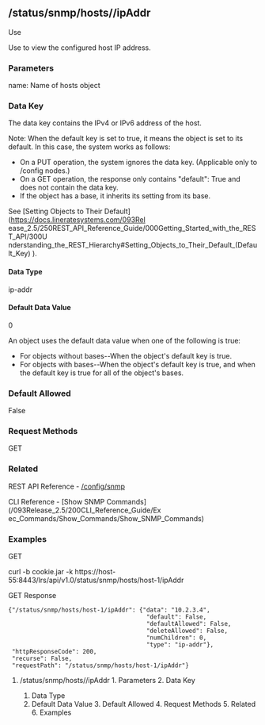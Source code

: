 ## /status/snmp/hosts/<name>/ipAddr

Use

Use to view the configured host IP address.

### Parameters

name: Name of hosts object

### Data Key

The data key contains the IPv4 or IPv6 address of the host.

Note: When the default key is set to true, it means the object is set to its
default. In this case, the system works as follows:

  * On a PUT operation, the system ignores the data key. (Applicable only to /config nodes.)
  * On a GET operation, the response only contains "default": True and does not contain the data key.
  * If the object has a base, it inherits its setting from its base.

See [Setting Objects to Their Default](https://docs.lineratesystems.com/093Rel
ease_2.5/250REST_API_Reference_Guide/000Getting_Started_with_the_REST_API/300U
nderstanding_the_REST_Hierarchy#Setting_Objects_to_Their_Default_(Default_Key)
).

#### Data Type

ip-addr

#### Default Data Value

0

An object uses the default data value when one of the following is true:

  * For objects without bases--When the object's default key is true.
  * For objects with bases--When the object's default key is true, and when the default key is true for all of the object's bases.

### Default Allowed

False

### Request Methods

GET

### Related

REST API Reference -
[/config/snmp](/093Release_2.5/250REST_API_Reference_Guide/status/snmp)

CLI Reference - [Show SNMP Commands](/093Release_2.5/200CLI_Reference_Guide/Ex
ec_Commands/Show_Commands/Show_SNMP_Commands)

### Examples

GET

curl -b cookie.jar -k
https://host-55:8443/lrs/api/v1.0/status/snmp/hosts/host-1/ipAddr

GET Response

    
    
    {"/status/snmp/hosts/host-1/ipAddr": {"data": "10.2.3.4",
                                           "default": False,
                                           "defaultAllowed": False,
                                           "deleteAllowed": False,
                                           "numChildren": 0,
                                           "type": "ip-addr"},
     "httpResponseCode": 200,
     "recurse": False,
     "requestPath": "/status/snmp/hosts/host-1/ipAddr"}
    

  1. /status/snmp/hosts/<name>/ipAddr
    1. Parameters
    2. Data Key
      1. Data Type
      2. Default Data Value
    3. Default Allowed
    4. Request Methods
    5. Related
    6. Examples

